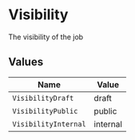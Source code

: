 # Visibility

The visibility of the job


## Values

| Name                 | Value                |
| -------------------- | -------------------- |
| `VisibilityDraft`    | draft                |
| `VisibilityPublic`   | public               |
| `VisibilityInternal` | internal             |